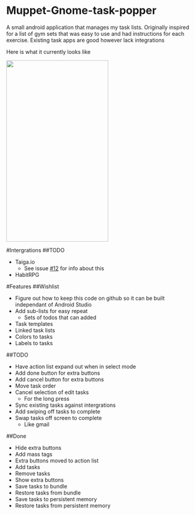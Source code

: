 # Muppet-Gnome-task-popper
A small android application that manages my task lists. 
Originally inspired for a list of gym sets that was easy to use and had instructions for each exercise.
Existing task apps are good however lack integrations

Here is what it currently looks like

<img width=270 height=480 src="http://i.imgur.com/cxEqE1H.png"/>

#Intergrations
##TODO
- Taiga.io
    - See issue [#12](https://github.com/crr0004/Muppet-Gnome-task-popper/issues/12) for info about this
- HabitRPG

#Features
##Wishlist
- Figure out how to keep this code on github so it can be built independant of Android Studio
- Add sub-lists for easy repeat
    - Sets of todos that can added
- Task templates
- Linked task lists
- Colors to tasks
- Labels to tasks

##TODO
- Have action list expand out when in select mode
- Add done button for extra buttons
- Add cancel button for extra buttons
- Move task order
- Cancel selection of edit tasks
    - For the long press
- Sync existing tasks against intergrations
- Add swiping off tasks to complete
- Swap tasks off screen to complete
    - Like gmail

##Done
- Hide extra buttons
- Add mass tags
- Extra buttons moved to action list
- Add tasks
- Remove tasks
- Show extra buttons
- Save tasks to bundle
- Restore tasks from bundle
- Save tasks to persistent memory
- Restore tasks from persistent memory
